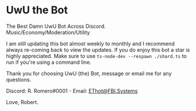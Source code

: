 # UwU the Bot
The Best Damn UwU Bot Across Discord. Music/Economy/Moderation/Utility

I am still updating this bot almost weekly to monthly and I recommend always re-coming back to view the updates.
If you do enjoy this bot a star is highly appreciated.
Make sure to use `ts-node-dev --respawn ./shard.ts` to run if you're using a command line.

Thank you for choosing UwU (the) Bot, message or email me for any questions.

Discord: R. Romero#0001 - Email: EThot@FBI.Systems

Love, Robert.
